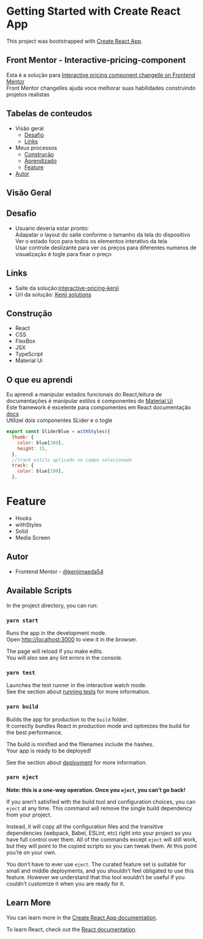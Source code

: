 # Getting Started with Create React App

This project was bootstrapped with [Create React App](https://github.com/facebook/create-react-app).

## Front Mentor - Interactive-pricing-component
Esta é a solução para [Interactive pricing component changelle on Frontend Mentor](https://www.frontendmentor.io/challenges/interactive-pricing-component-t0m8PIyY8)</br> 
Front Mentor changelles ajuda voce melhorar suas habilidades construindo projetos realistas 
 
## Tabelas de conteudos 
* Visão geral
  * <a href='#Desafio' >  Desafio </a>
  * <a href='#Links' >  Links </a>
* Meus processos
  * <a href='#Construção' >  Construção </a>   
  * <a href='#o-que-eu-aprendi' >  Aprendizado </a>
  * <a href='#Feature' >  Feature </a>
* <a href='#Autor' >  Autor </a> 

## Visão Geral
## Desafio
- Usuario deveria estar pronto:</br>
   Adapatar o layout do saite conforme o tamanho da tela do dispositivo </br>Ver o estado foco para todos os elementos interativo da tela</br>
   Usar controle deslizante para ver os preços para diferentes numeros de visualização é togle para fixar o preço

## Links
 - Saite da solução:[interactive-pricing-kenji](https://interactive-pricing-kenji.netlify.app/)
 - Url da solução: [Kenji solutions](https://www.frontendmentor.io/solutions/react-js-type-script-e-css-lq_nexDxp)

## Construção
  - React
  - CSS
  - FlexBox
  - JSX
  - TypeScript
  - Material Ui
  


## O que eu aprendi

Eu aprendi a manipular estados funcionais do React,leitura de documentações é manipular estilos é componentes do 
[Material Ui](https://material-ui.com/pt/)</br>
Este framework é excelente para compomentes em React documentação [docs](https://material-ui.com/pt/getting-started/installation/  )</br> 
Utilizei dois componentes SLider e o togle

~~~javascript 
export const SliderBlue = withStyles({
  thumb: {
    color: blue[300],
    height: 15,
  },
  //track estilo aplicado no campo selecionado
  track: {
    color: blue[100],
  }, 
 ~~~
 # Feature
  - Hooks
  - withStyles
  - Solid
  - Media Screen

## Autor
 - Frontend Mentor - [@kenjimaeda54](https://www.frontendmentor.io/profile/kenjimaeda54)

## Available Scripts

In the project directory, you can run:

### `yarn start`

Runs the app in the development mode.\
Open [http://localhost:3000](http://localhost:3000) to view it in the browser.

The page will reload if you make edits.\
You will also see any lint errors in the console.

### `yarn test`

Launches the test runner in the interactive watch mode.\
See the section about [running tests](https://facebook.github.io/create-react-app/docs/running-tests) for more information.

### `yarn build`

Builds the app for production to the `build` folder.\
It correctly bundles React in production mode and optimizes the build for the best performance.

The build is minified and the filenames include the hashes.\
Your app is ready to be deployed!

See the section about [deployment](https://facebook.github.io/create-react-app/docs/deployment) for more information.

### `yarn eject`

**Note: this is a one-way operation. Once you `eject`, you can’t go back!**

If you aren’t satisfied with the build tool and configuration choices, you can `eject` at any time. This command will remove the single build dependency from your project.

Instead, it will copy all the configuration files and the transitive dependencies (webpack, Babel, ESLint, etc) right into your project so you have full control over them. All of the commands except `eject` will still work, but they will point to the copied scripts so you can tweak them. At this point you’re on your own.

You don’t have to ever use `eject`. The curated feature set is suitable for small and middle deployments, and you shouldn’t feel obligated to use this feature. However we understand that this tool wouldn’t be useful if you couldn’t customize it when you are ready for it.

## Learn More

You can learn more in the [Create React App documentation](https://facebook.github.io/create-react-app/docs/getting-started).

To learn React, check out the [React documentation](https://reactjs.org/).
